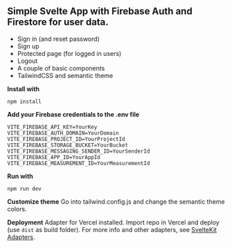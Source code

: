 ## Simple Svelte App with Firebase Auth and Firestore for user data.

- Sign in (and reset password)
- Sign up
- Protected page (for logged in users)
- Logout
- A couple of basic components
- TailwindCSS and semantic theme

**Install with**
```
npm install
```

**Add your Firebase credentials to the .env file**

```
VITE_FIREBASE_API_KEY=YourKey
VITE_FIREBASE_AUTH_DOMAIN=YourDomain
VITE_FIREBASE_PROJECT_ID=YourProjectId
VITE_FIREBASE_STORAGE_BUCKET=YourBucket
VITE_FIREBASE_MESSAGING_SENDER_ID=YourSenderId
VITE_FIREBASE_APP_ID=YourAppId
VITE_FIREBASE_MEASUREMENT_ID=YourMeasurementId
```

**Run with**
```
npm run dev
```

**Customize theme**
Go into tailwind.config.js and change the semantic theme colors.

**Deployment**
Adapter for Vercel installed. Import repo in Vercel and deploy (use `dist` as build folder). For more info and other adapters, see [SvelteKit Adapters](https://svelte.dev/docs/kit/adapters).